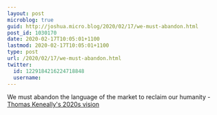 ```yaml
---
layout: post
microblog: true
guid: http://joshua.micro.blog/2020/02/17/we-must-abandon.html
post_id: 1030170
date: 2020-02-17T10:05:01+1100
lastmod: 2020-02-17T10:05:01+1100
type: post
url: /2020/02/17/we-must-abandon.html
twitter:
  id: 1229184216224718848
  username: 
---
```

We must abandon the language of the market to reclaim our humanity - [Thomas Keneally's 2020s vision](https://www.theguardian.com/commentisfree/2020/feb/10/thomas-keneallys-2020s-vision-we-must-abandon-the-language-of-the-market-to-reclaim-our-humanity)

